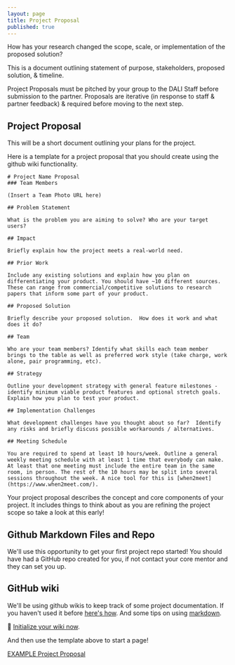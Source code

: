 ```yaml
---
layout: page
title: Project Proposal
published: true
---
```




How has your research changed the scope, scale, or implementation of the proposed solution?

This is a document outlining statement of purpose, stakeholders, proposed solution, & timeline.

Project Proposals must be pitched by your group to the DALI Staff before submission to the partner. Proposals are iterative (in response to staff & partner feedback) & required before moving to the next step.  


## Project Proposal

This will be a short document outlining your plans for the project.

Here is a template for a project proposal that you should create using the github wiki functionality.

```
# Project Name Proposal
### Team Members

(Insert a Team Photo URL here)

## Problem Statement

What is the problem you are aiming to solve? Who are your target users?

## Impact

Briefly explain how the project meets a real-world need.

## Prior Work

Include any existing solutions and explain how you plan on differentiating your product. You should have ~10 different sources. These can range from commercial/competitive solutions to research papers that inform some part of your product.

## Proposed Solution

Briefly describe your proposed solution.  How does it work and what does it do?

## Team

Who are your team members? Identify what skills each team member brings to the table as well as preferred work style (take charge, work alone, pair programming, etc).

## Strategy

Outline your development strategy with general feature milestones - identify minimum viable product features and optional stretch goals. Explain how you plan to test your product.

## Implementation Challenges

What development challenges have you thought about so far?  Identify any risks and briefly discuss possible workarounds / alternatives.

## Meeting Schedule

You are required to spend at least 10 hours/week. Outline a general weekly meeting schedule with at least 1 time that everybody can make. At least that one meeting must include the entire team in the same room, in person. The rest of the 10 hours may be split into several sessions throughout the week. A nice tool for this is [when2meet](https://www.when2meet.com/).

```

Your project proposal describes the concept and core components of your project.  It includes things to think about as you are refining the project scope so take a look at this early!


## Github Markdown Files and Repo

We'll use this opportunity to get your first project repo started! You should have had a GitHub repo created for you, if not contact your core mentor and they can set you up.

## GitHub wiki

We'll be using github wikis to keep track of some project documentation. If you haven't used it before [here's how](https://help.github.com/articles/about-github-wikis/). And some tips on using [markdown](https://guides.github.com/features/mastering-markdown/).

🚀 [Initialize your wiki now](https://help.github.com/articles/about-github-wikis/).

And then use the template above to start a page!



[EXAMPLE Project Proposal](https://docs.google.com/document/d/1eUOWSDpmRE9037nOym1h5oGvgmbrT-mZnaj9arZcxyQ/edit)
